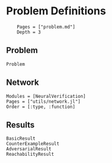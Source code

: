 # Problem Definitions

```@contents
	Pages = ["problem.md"]
	Depth = 3
```

## Problem

```@docs
Problem
```

## Network

```@autodocs
Modules = [NeuralVerification]
Pages = ["utils/network.jl"]
Order = [:type, :function]
```

## Results

```@docs
BasicResult
CounterExampleResult
AdversarialResult
ReachabilityResult
```